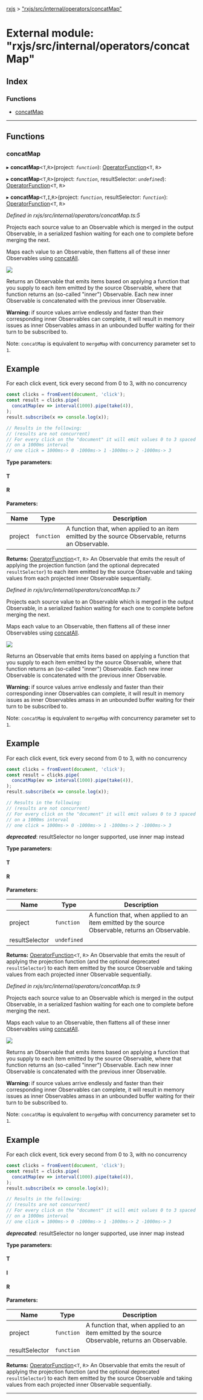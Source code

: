 [rxjs](../README.md) > ["rxjs/src/internal/operators/concatMap"](../modules/_rxjs_src_internal_operators_concatmap_.md)

# External module: "rxjs/src/internal/operators/concatMap"

## Index

### Functions

* [concatMap](_rxjs_src_internal_operators_concatmap_.md#concatmap)

---

## Functions

<a id="concatmap"></a>

###  concatMap

▸ **concatMap**<`T`,`R`>(project: *`function`*): [OperatorFunction](../interfaces/_rxjs_src_internal_types_.operatorfunction.md)<`T`, `R`>

▸ **concatMap**<`T`,`R`>(project: *`function`*, resultSelector: *`undefined`*): [OperatorFunction](../interfaces/_rxjs_src_internal_types_.operatorfunction.md)<`T`, `R`>

▸ **concatMap**<`T`,`I`,`R`>(project: *`function`*, resultSelector: *`function`*): [OperatorFunction](../interfaces/_rxjs_src_internal_types_.operatorfunction.md)<`T`, `R`>

*Defined in rxjs/src/internal/operators/concatMap.ts:5*

Projects each source value to an Observable which is merged in the output Observable, in a serialized fashion waiting for each one to complete before merging the next.

Maps each value to an Observable, then flattens all of these inner Observables using [concatAll](_rxjs_src_internal_operators_concatall_.md#concatall).

![](concatMap.png)

Returns an Observable that emits items based on applying a function that you supply to each item emitted by the source Observable, where that function returns an (so-called "inner") Observable. Each new inner Observable is concatenated with the previous inner Observable.

**Warning:** if source values arrive endlessly and faster than their corresponding inner Observables can complete, it will result in memory issues as inner Observables amass in an unbounded buffer waiting for their turn to be subscribed to.

Note: `concatMap` is equivalent to `mergeMap` with concurrency parameter set to `1`.

Example
-------

For each click event, tick every second from 0 to 3, with no concurrency

```javascript
const clicks = fromEvent(document, 'click');
const result = clicks.pipe(
  concatMap(ev => interval(1000).pipe(take(4)),
);
result.subscribe(x => console.log(x));

// Results in the following:
// (results are not concurrent)
// For every click on the "document" it will emit values 0 to 3 spaced
// on a 1000ms interval
// one click = 1000ms-> 0 -1000ms-> 1 -1000ms-> 2 -1000ms-> 3
```

**Type parameters:**

#### T 
#### R 
**Parameters:**

| Name | Type | Description |
| ------ | ------ | ------ |
| project | `function` |  A function that, when applied to an item emitted by the source Observable, returns an Observable. |

**Returns:** [OperatorFunction](../interfaces/_rxjs_src_internal_types_.operatorfunction.md)<`T`, `R`>
An Observable that emits the result of applying the
projection function (and the optional deprecated `resultSelector`) to each item emitted
by the source Observable and taking values from each projected inner
Observable sequentially.

*Defined in rxjs/src/internal/operators/concatMap.ts:7*

Projects each source value to an Observable which is merged in the output Observable, in a serialized fashion waiting for each one to complete before merging the next.

Maps each value to an Observable, then flattens all of these inner Observables using [concatAll](_rxjs_src_internal_operators_concatall_.md#concatall).

![](concatMap.png)

Returns an Observable that emits items based on applying a function that you supply to each item emitted by the source Observable, where that function returns an (so-called "inner") Observable. Each new inner Observable is concatenated with the previous inner Observable.

**Warning:** if source values arrive endlessly and faster than their corresponding inner Observables can complete, it will result in memory issues as inner Observables amass in an unbounded buffer waiting for their turn to be subscribed to.

Note: `concatMap` is equivalent to `mergeMap` with concurrency parameter set to `1`.

Example
-------

For each click event, tick every second from 0 to 3, with no concurrency

```javascript
const clicks = fromEvent(document, 'click');
const result = clicks.pipe(
  concatMap(ev => interval(1000).pipe(take(4)),
);
result.subscribe(x => console.log(x));

// Results in the following:
// (results are not concurrent)
// For every click on the "document" it will emit values 0 to 3 spaced
// on a 1000ms interval
// one click = 1000ms-> 0 -1000ms-> 1 -1000ms-> 2 -1000ms-> 3
```

*__deprecated__*:
 resultSelector no longer supported, use inner map instead

**Type parameters:**

#### T 
#### R 
**Parameters:**

| Name | Type | Description |
| ------ | ------ | ------ |
| project | `function` |  A function that, when applied to an item emitted by the source Observable, returns an Observable. |
| resultSelector | `undefined` |

**Returns:** [OperatorFunction](../interfaces/_rxjs_src_internal_types_.operatorfunction.md)<`T`, `R`>
An Observable that emits the result of applying the
projection function (and the optional deprecated `resultSelector`) to each item emitted
by the source Observable and taking values from each projected inner
Observable sequentially.

*Defined in rxjs/src/internal/operators/concatMap.ts:9*

Projects each source value to an Observable which is merged in the output Observable, in a serialized fashion waiting for each one to complete before merging the next.

Maps each value to an Observable, then flattens all of these inner Observables using [concatAll](_rxjs_src_internal_operators_concatall_.md#concatall).

![](concatMap.png)

Returns an Observable that emits items based on applying a function that you supply to each item emitted by the source Observable, where that function returns an (so-called "inner") Observable. Each new inner Observable is concatenated with the previous inner Observable.

**Warning:** if source values arrive endlessly and faster than their corresponding inner Observables can complete, it will result in memory issues as inner Observables amass in an unbounded buffer waiting for their turn to be subscribed to.

Note: `concatMap` is equivalent to `mergeMap` with concurrency parameter set to `1`.

Example
-------

For each click event, tick every second from 0 to 3, with no concurrency

```javascript
const clicks = fromEvent(document, 'click');
const result = clicks.pipe(
  concatMap(ev => interval(1000).pipe(take(4)),
);
result.subscribe(x => console.log(x));

// Results in the following:
// (results are not concurrent)
// For every click on the "document" it will emit values 0 to 3 spaced
// on a 1000ms interval
// one click = 1000ms-> 0 -1000ms-> 1 -1000ms-> 2 -1000ms-> 3
```

*__deprecated__*:
 resultSelector no longer supported, use inner map instead

**Type parameters:**

#### T 
#### I 
#### R 
**Parameters:**

| Name | Type | Description |
| ------ | ------ | ------ |
| project | `function` |  A function that, when applied to an item emitted by the source Observable, returns an Observable. |
| resultSelector | `function` |

**Returns:** [OperatorFunction](../interfaces/_rxjs_src_internal_types_.operatorfunction.md)<`T`, `R`>
An Observable that emits the result of applying the
projection function (and the optional deprecated `resultSelector`) to each item emitted
by the source Observable and taking values from each projected inner
Observable sequentially.

___

